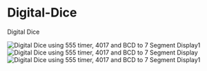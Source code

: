 # Digital-Dice
Digital Dice

![Digital Dice using 555 timer, 4017 and BCD to 7 Segment Display1](https://user-images.githubusercontent.com/57707946/73143807-4d1f0b00-40c0-11ea-8d2a-b2cc875a77d2.png)
![Digital Dice using 555 timer, 4017 and BCD to 7 Segment Display](https://user-images.githubusercontent.com/57707946/73143826-793a8c00-40c0-11ea-9f3a-7e4e66d0f0a5.jpg)
![Digital Dice using 555 timer, 4017 and BCD to 7 Segment Display1](https://user-images.githubusercontent.com/57707946/73143827-793a8c00-40c0-11ea-896f-6d0eabedf443.jpg)
